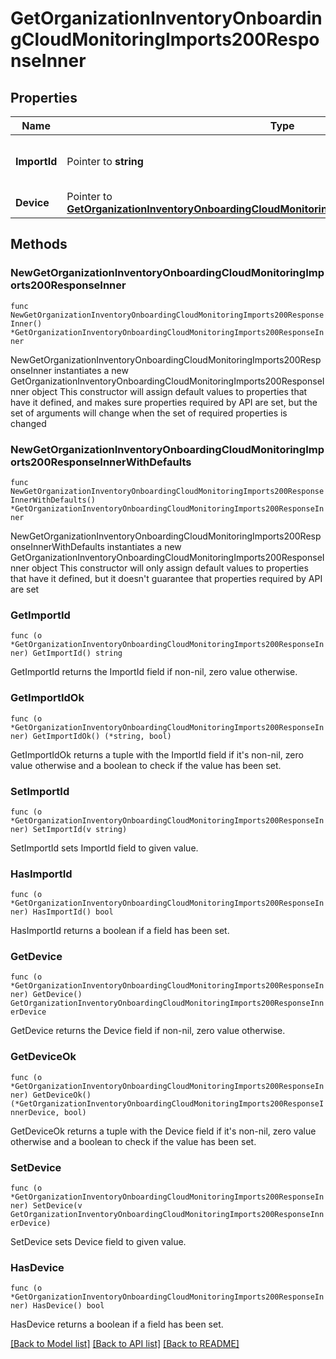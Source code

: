 # GetOrganizationInventoryOnboardingCloudMonitoringImports200ResponseInner

## Properties

Name | Type | Description | Notes
------------ | ------------- | ------------- | -------------
**ImportId** | Pointer to **string** | Database ID for the new entity entry. | [optional] 
**Device** | Pointer to [**GetOrganizationInventoryOnboardingCloudMonitoringImports200ResponseInnerDevice**](GetOrganizationInventoryOnboardingCloudMonitoringImports200ResponseInnerDevice.md) |  | [optional] 

## Methods

### NewGetOrganizationInventoryOnboardingCloudMonitoringImports200ResponseInner

`func NewGetOrganizationInventoryOnboardingCloudMonitoringImports200ResponseInner() *GetOrganizationInventoryOnboardingCloudMonitoringImports200ResponseInner`

NewGetOrganizationInventoryOnboardingCloudMonitoringImports200ResponseInner instantiates a new GetOrganizationInventoryOnboardingCloudMonitoringImports200ResponseInner object
This constructor will assign default values to properties that have it defined,
and makes sure properties required by API are set, but the set of arguments
will change when the set of required properties is changed

### NewGetOrganizationInventoryOnboardingCloudMonitoringImports200ResponseInnerWithDefaults

`func NewGetOrganizationInventoryOnboardingCloudMonitoringImports200ResponseInnerWithDefaults() *GetOrganizationInventoryOnboardingCloudMonitoringImports200ResponseInner`

NewGetOrganizationInventoryOnboardingCloudMonitoringImports200ResponseInnerWithDefaults instantiates a new GetOrganizationInventoryOnboardingCloudMonitoringImports200ResponseInner object
This constructor will only assign default values to properties that have it defined,
but it doesn't guarantee that properties required by API are set

### GetImportId

`func (o *GetOrganizationInventoryOnboardingCloudMonitoringImports200ResponseInner) GetImportId() string`

GetImportId returns the ImportId field if non-nil, zero value otherwise.

### GetImportIdOk

`func (o *GetOrganizationInventoryOnboardingCloudMonitoringImports200ResponseInner) GetImportIdOk() (*string, bool)`

GetImportIdOk returns a tuple with the ImportId field if it's non-nil, zero value otherwise
and a boolean to check if the value has been set.

### SetImportId

`func (o *GetOrganizationInventoryOnboardingCloudMonitoringImports200ResponseInner) SetImportId(v string)`

SetImportId sets ImportId field to given value.

### HasImportId

`func (o *GetOrganizationInventoryOnboardingCloudMonitoringImports200ResponseInner) HasImportId() bool`

HasImportId returns a boolean if a field has been set.

### GetDevice

`func (o *GetOrganizationInventoryOnboardingCloudMonitoringImports200ResponseInner) GetDevice() GetOrganizationInventoryOnboardingCloudMonitoringImports200ResponseInnerDevice`

GetDevice returns the Device field if non-nil, zero value otherwise.

### GetDeviceOk

`func (o *GetOrganizationInventoryOnboardingCloudMonitoringImports200ResponseInner) GetDeviceOk() (*GetOrganizationInventoryOnboardingCloudMonitoringImports200ResponseInnerDevice, bool)`

GetDeviceOk returns a tuple with the Device field if it's non-nil, zero value otherwise
and a boolean to check if the value has been set.

### SetDevice

`func (o *GetOrganizationInventoryOnboardingCloudMonitoringImports200ResponseInner) SetDevice(v GetOrganizationInventoryOnboardingCloudMonitoringImports200ResponseInnerDevice)`

SetDevice sets Device field to given value.

### HasDevice

`func (o *GetOrganizationInventoryOnboardingCloudMonitoringImports200ResponseInner) HasDevice() bool`

HasDevice returns a boolean if a field has been set.


[[Back to Model list]](../README.md#documentation-for-models) [[Back to API list]](../README.md#documentation-for-api-endpoints) [[Back to README]](../README.md)


